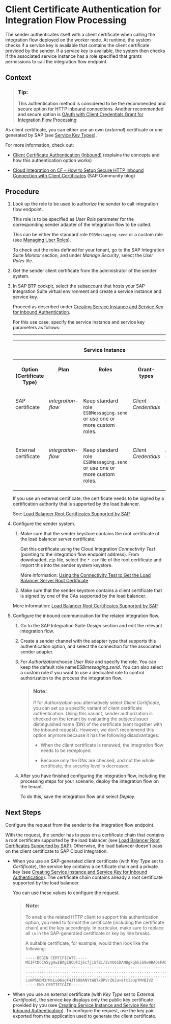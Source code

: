 <!-- loio7f84d16aa42741efb08dc9875743e47c -->

# Client Certificate Authentication for Integration Flow Processing

The sender authenticates itself with a client certificate when calling the integration flow deployed on the worker node. At runtime, the system checks if a service key is available that contains the client certificate provided by the sender. If a service key is available, the system then checks if the associated service instance has a role specified that grants permissions to call the integration flow endpoint.



<a name="loio7f84d16aa42741efb08dc9875743e47c__context_jwy_4st_5hb"/>

## Context

> ### Tip:  
> This authentication method is considered to be the recommended and secure option for HTTP inbound connections. Another recommended and secure option is [OAuth with Client Credentials Grant for Integration Flow Processing](oauth-with-client-credentials-grant-for-integration-flow-processing-6c052ce.md).

As client certificate, you can either use an own \(*external*\) certificate or one generated by SAP \(see [Service Key Types](service-key-types-0fc1446.md)\).

For more information, check out:

-   [Client Certificate Authentication \(Inbound\)](client-certificate-authentication-inbound-4ec6192.md) \(explains the concepts and how this authentication option works\)

-   [Cloud Integration on CF – How to Setup Secure HTTP Inbound Connection with Client Certificates](https://blogs.sap.com/2019/08/14/cloud-integration-on-cf-how-to-setup-secure-http-inbound-connection-with-client-certificates/) \(SAP Community blog\)




<a name="loio7f84d16aa42741efb08dc9875743e47c__steps_kwy_4st_5hb"/>

## Procedure

1.  Look up the role to be used to authorize the sender to call integration flow endpoint.

    This role is to be specified as *User Role* parameter for the corresponding sender adapter of the integration flow to be called.

    This can be either the standard role `ESBMessaging.send` or a custom role \(see [Managing User Roles](../50-Development/managing-user-roles-4e86f0d.md)\).

    To check out the roles defined for your tenant, go to the SAP Integration Suite *Monitor* section, and under *Manage Security*, select the *User Roles* tile.

2.  Get the sender client certificate from the administrator of the sender system.

3.  In SAP BTP cockpit, select the subaccount that hosts your SAP Integration Suite virtual environment and create a service instance and service key.

    Proceed as described under [Creating Service Instance and Service Key for Inbound Authentication](creating-service-instance-and-service-key-for-inbound-authentication-19af5e2.md).

    For this use case, specify the service instance and service key parameters as follows:

    ****


    <table>
    <tr>
    <th valign="top">

     
    
    </th>
    <th valign="top" colspan="3">

    Service Instance
    
    </th>
    <th valign="top" colspan="4">

    Service Key
    
    </th>
    </tr>
    <tr>
    <th valign="top">

    Option \(Certificate Type\)
    
    </th>
    <th valign="top">

    Plan
    
    </th>
    <th valign="top">

    Roles
    
    </th>
    <th valign="top">

    Grant-types
    
    </th>
    <th valign="top">

    Key Type
    
    </th>
    <th valign="top">

    External Certificate
    
    </th>
    <th valign="top">

    Validity
    
    </th>
    <th valign="top">

    Key Size
    
    </th>
    </tr>
    <tr>
    <td valign="top">
    
    SAP certificate
    
    </td>
    <td valign="top">
    
    *integration-flow* 
    
    </td>
    <td valign="top">
    
    Keep standard role `ESBMessaging.send` or use one or more custom roles.
    
    </td>
    <td valign="top">
    
    *Client Credentials* 
    
    </td>
    <td valign="top">
    
    *Certificate* 
    
    </td>
    <td valign="top">
    
    n.a.
    
    </td>
    <td valign="top">
    
    Specify validity in days.
    
    </td>
    <td valign="top">
    
    Specify key size.
    
    </td>
    </tr>
    <tr>
    <td valign="top">
    
    External certificate
    
    </td>
    <td valign="top">
    
    *integration-flow* 
    
    </td>
    <td valign="top">
    
    Keep standard role `ESBMessaging.send` or use one or more custom roles.
    
    </td>
    <td valign="top">
    
    *Client Credentials* 
    
    </td>
    <td valign="top">
    
    *External Certificate* 
    
    </td>
    <td valign="top">
    
    Add PEM-encoded X.509 certificate.
    
    </td>
    <td valign="top">
    
    n.a.
    
    </td>
    <td valign="top">
    
    n.a.
    
    </td>
    </tr>
    </table>
    
    If you use an external certificate, the certificate needs to be signed by a certification authority that is supported by the load balancer.

    See: [Load Balancer Root Certificates Supported by SAP](load-balancer-root-certificates-supported-by-sap-4509f60.md)

4.  Configure the sender system.

    1.  Make sure that the sender keystore contains the root certificate of the load balancer server certificate.

        Get this certificate using the Cloud Integration *Connectivity Test* \(pointing to the integration flow endpoint address\). From downloaded`.zip` file, select the `*.cer` file of the root certificate and import this into the sender system keystore.

        More information: [Using the Connectivity Test to Get the Load Balancer Server Root Certificate](using-the-connectivity-test-to-get-the-load-balancer-server-root-certificate-5d6cbf4.md)

    2.  Make sure that the sender keystore contains a client certificate that is signed by one of the CAs supported by the load balancer.


    More information: [Load Balancer Root Certificates Supported by SAP](load-balancer-root-certificates-supported-by-sap-4509f60.md)

5.  Configure the inbound communication for the related integration flow.

    1.  Go to the SAP Integration Suite *Design* section and edit the relevant integration flow.

    2.  Create a sender channel with the adapter type that supports this authentication option, and select the connection for the associated sender adapter.

    3.  For *Authorization*choose *User Role* and specify the role. You can keep the default role name*ESBmessaging.send*. You can also select a custom role if you want to use a dedicated role to control authorization to the process the integration flow.

        > ### Note:  
        > If for *Authorization* you alternatively select *Client Certificate*, you can set up a specific variant of client certificate authentication. Using this variant, sender authorization is checked on the tenant by evaluating the subject/issuer distinguished name \(DN\) of the certificate \(sent together with the inbound request\). However, we don't recommend this option anymore because it has the following disadvantages:
        > 
        > -   When the client certificate is renewed, the integration flow needs to be redeployed.
        > 
        > -   Because only the DNs are checked, and not the whole certificate, the security level is decreased.

    4.  After you have finished configuring the integration flow, including the processing steps for your scenario, deploy the integration flow on the tenant.

        To do this, save the integration flow and select *Deploy*.





<a name="loio7f84d16aa42741efb08dc9875743e47c__postreq_a2n_zmz_1tb"/>

## Next Steps

Configure the request from the sender to the integration flow endpoint.

With the request, the sender has to pass on a certificate chain that contains a root certificate supported by the load balancer \(see [Load Balancer Root Certificates Supported by SAP](load-balancer-root-certificates-supported-by-sap-4509f60.md)\). Otherwise, the load balancer doesn't pass on the client certificate to SAP Cloud Integration.

-   When you use an SAP-generated client certificate \(with *Key Type* set to *Certificate*\), the service key contains a certificate chain and a private key \(see [Creating Service Instance and Service Key for Inbound Authentication](creating-service-instance-and-service-key-for-inbound-authentication-19af5e2.md)\). The certificate chain contains already a root certificate supported by the load balancer.

    You can use these values to configure the request.

    > ### Note:  
    > To enable the related HTTP client to support this authentication option, you need to format the certificate \(including the certificate chain\) and the key accordingly. In particular, make sure to replace all `\n` in the SAP-generated certificate or key by line breaks.
    > 
    > A suitable certificate, for example, would then look like the following:
    > 
    > ```
    > -----BEGIN CERTIFICATE-----
    > MIIFtDCCA5ygAwIBAgIQCUFIj6cfjiSfZi/ZvVU6IDANBgkqhkiG9w0BAQsFADB5
    > ................................................................
    > ................................................................
    > ................................................................+
    > LvHPhNDM3rMsLu06agF4JTbO8ANYtWQTx0PVrZKJu+8fcIaUp7MVBIVZ
    > -----END CERTIFICATE-----
    > ```

-   When you use an external certificate \(with *Key Type* set to *External Certificate*\), the service key displays only the public key certificate provided by you \(see [Creating Service Instance and Service Key for Inbound Authentication](creating-service-instance-and-service-key-for-inbound-authentication-19af5e2.md)\). To configure the request, use the key pair exported from the application used to generate the client certificate.


